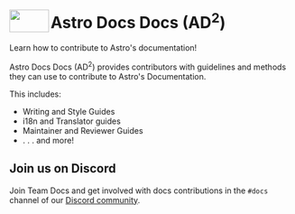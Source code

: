 # <img src="https://raw.githubusercontent.com/withastro/contribute.docs.astro.build/c6f8679b08d9ef4e8d10a127bd295e9bd849f34a/src/assets/logo-dark.svg" alt="" align="left" width="70" height="40"> Astro Docs Docs (AD<sup>2</sup>)

Learn how to contribute to Astro's documentation!

Astro Docs Docs (AD<sup>2</sup>) provides contributors with guidelines and methods they can use to contribute to Astro's Documentation.

This includes:
- Writing and Style Guides
- i18n and Translator guides
- Maintainer and Reviewer Guides 
- . . . and more!

## Join us on Discord

Join Team Docs and get involved with docs contributions in the `#docs` channel of our [Discord community](https://astro.build/chat).
